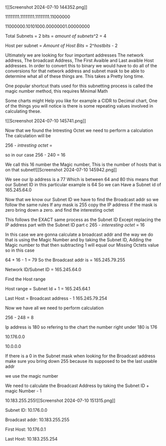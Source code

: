 
![[Screenshot 2024-07-10 144352.png]]

11111111.11111111.11111111.11000000

11000000.10101000.00000001.00000000



Total Subnets = 2 bits = *amount of subnets*^2 = 4


Host per subnet = *Amount of Host Bits* = 2^*hostbits* - 2 



Ultimately we are looking for four important addresses The network address, The broadcast Address, The First Avaible and Last avaible Host addresses. In order to convert this to binary we would have to do all of the conversions for that network address and subnet mask to be able to determine what all of these things are. This takes a Pretty long time. 


One popular shortcut thats used for this subnetting process is called the magic number method, this requires Minimal Math 

Some charts might Help you like for example a CIDR to Decimal chart, One of the things you will notice is there is some repeating values involved in calculating these. 


![[Screenshot 2024-07-10 145741.png]]

Now that we found the Intresting Octet we need to perform a calculation The calculation will be 

256 - *intresting octet* =

so in our case 256 - 240 = 16 

We call this 16 number the Magic number, This is the number of hosts that is on that subnet![[Screenshot 2024-07-10 145942.png]]

We see our Ip address is a 77 Which is between 64 and 80 this means that our Subnet ID in this particular example is 64 So we can Have a Subnet id of 165.245.64.0 

Now that we know our Subnet ID we have to find the Broadcast addr 
so we follow the same rules If any mask is 255 copy the IP address if the mask is zero bring down a zero. and find the interesting octet

This follows the EXACT same process as the Subnet ID Except replacing the IP address part with the Subnet ID part c
265 - *interesting  octet* = 16

In this case we are gonna calculate a broadcast addr and the way we do that is using the Magic Number and by taking the Subnet ID, Adding the Magic number to that then subtracting 1 will equal our Missing Octets value so in this case


64 + 16 - 1 = 79 
So the Broadcast addr is =
165.245.79.255

Network ID/Subnet ID = 
165.245.64.0 

Find the Host range

Host range = 
Subnet Id + 1 = 
165.245.64.1 



Last Host = 
Broadcast address - 1 
165.245.79.254


Now we have all we need to perform calculation

256 - 248 = 8 

Ip address is 180 so refering to the chart the number right under 180 is 176

10.176.0.0

10.0.0.0


If there is a 0 in the Subnet mask when looking for the Broadcast address make sure you bring down 255 because its supposed to be the last usable addr 

we use the magic number

We need to calculate the Broadcast Address by taking the Subnet ID + magic Number - 1 

10.183.255.255![[Screenshot 2024-07-10 151315.png]]



Subnet ID:
10.176.0.0

Broadcast addr:
10.183.255.255

First Host:
10.176.0.1

Last Host:
10.183.255.254
